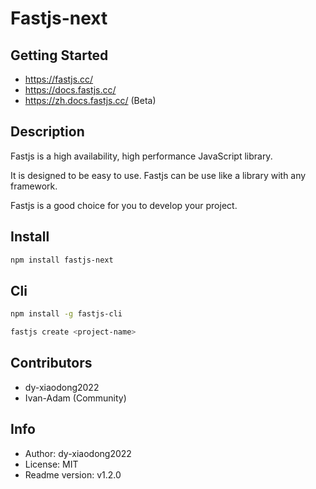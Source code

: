 # Fastjs-next

## Getting Started

- https://fastjs.cc/
- https://docs.fastjs.cc/
- https://zh.docs.fastjs.cc/ (Beta)

## Description

Fastjs is a high availability, high performance JavaScript library.

It is designed to be easy to use. Fastjs can be use like a library with any framework.

Fastjs is a good choice for you to develop your project.

## Install

```bash
npm install fastjs-next
```

## Cli

```bash
npm install -g fastjs-cli

fastjs create <project-name>
```

## Contributors

- dy-xiaodong2022
- Ivan-Adam (Community)

## Info

- Author: dy-xiaodong2022
- License: MIT
- Readme version: v1.2.0